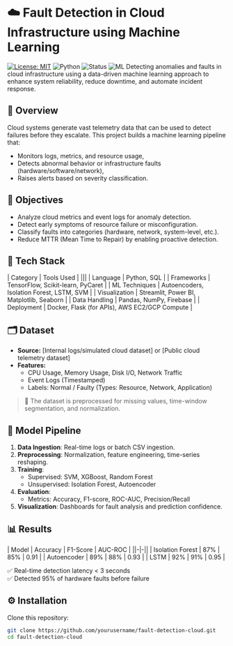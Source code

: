 # ☁️ Fault Detection in Cloud Infrastructure using Machine Learning
[![License: MIT](https://img.shields.io/badge/License-MIT-green.svg)](LICENSE)
![Python](https://img.shields.io/badge/Python-3.10+-blue.svg)
![Status](https://img.shields.io/badge/Project-Active-brightgreen)
![ML](https://img.shields.io/badge/Machine%20Learning-Sklearn%20%7C%20XGBoost-orange)
Detecting anomalies and faults in cloud infrastructure using a data-driven machine learning approach to enhance system reliability, reduce downtime, and automate incident response.




## 🧠 Overview

Cloud systems generate vast telemetry data that can be used to detect failures before they escalate. This project builds a machine learning pipeline that:
- Monitors logs, metrics, and resource usage,
- Detects abnormal behavior or infrastructure faults (hardware/software/network),
- Raises alerts based on severity classification.



## 🎯 Objectives

- Analyze cloud metrics and event logs for anomaly detection.
- Detect early symptoms of resource failure or misconfiguration.
- Classify faults into categories (hardware, network, system-level, etc.).
- Reduce MTTR (Mean Time to Repair) by enabling proactive detection.



## 🧰 Tech Stack

| Category          | Tools Used                                     |
|||
| Language          | Python, SQL                                    |
| Frameworks        | TensorFlow, Scikit-learn, PyCaret              |
| ML Techniques     | Autoencoders, Isolation Forest, LSTM, SVM      |
| Visualization     | Streamlit, Power BI, Matplotlib, Seaborn       |
| Data Handling     | Pandas, NumPy, Firebase                        |
| Deployment        | Docker, Flask (for APIs), AWS EC2/GCP Compute |



## 🗂️ Dataset

- **Source:** [Internal logs/simulated cloud dataset] or [Public cloud telemetry dataset]
- **Features:**
  - CPU Usage, Memory Usage, Disk I/O, Network Traffic
  - Event Logs (Timestamped)
  - Labels: Normal / Faulty (Types: Resource, Network, Application)

> 📝 The dataset is preprocessed for missing values, time-window segmentation, and normalization.



## 🔁 Model Pipeline

1. **Data Ingestion**: Real-time logs or batch CSV ingestion.
2. **Preprocessing**: Normalization, feature engineering, time-series reshaping.
3. **Training**:
   - Supervised: SVM, XGBoost, Random Forest
   - Unsupervised: Isolation Forest, Autoencoder
4. **Evaluation**:
   - Metrics: Accuracy, F1-score, ROC-AUC, Precision/Recall
5. **Visualization**: Dashboards for fault analysis and prediction confidence.



## 📊 Results

| Model            | Accuracy | F1-Score | AUC-ROC |
||-|-||
| Isolation Forest | 87%      | 85%      | 0.91    |
| Autoencoder      | 89%      | 88%      | 0.93    |
| LSTM             | 92%      | 91%      | 0.95    |

✅ Real-time detection latency < 3 seconds  
✅ Detected 95% of hardware faults before failure



## ⚙️ Installation

Clone this repository:
```bash
git clone https://github.com/yourusername/fault-detection-cloud.git
cd fault-detection-cloud

